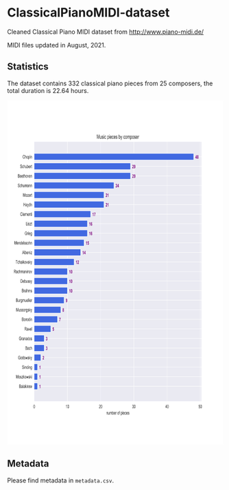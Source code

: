 # ClassicalPianoMIDI-dataset
Cleaned Classical Piano MIDI dataset from http://www.piano-midi.de/

MIDI files updated in August, 2021.

## Statistics

The dataset contains 332 classical piano pieces from 25 composers, the total duration is 22.64 hours.

<img src="statistics.svg" alt="MarineGEO circle logo" style="height: 800px; width:800px;"/>

## Metadata

Please find metadata in `metadata.csv`.

